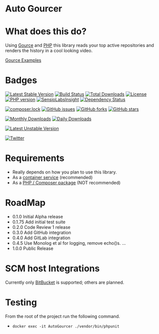 # Auto Gourcer

# What does this do?

Using [Gource](http://gource.io) and [PHP](http://php.net ) this library reads your top active repositories and renders the history in a cool looking video.

[Gource Examples](https://github.com/acaudwell/Gource/wiki/Videos)

# Badges

[![Latest Stable Version](https://poser.pugx.org/davidjeddy/auto-gourcer/v/stable?format=flat-square)](https://packagist.org/packages/davidjeddy/auto-gourcer)
[![Build Status](https://travis-ci.org/davidjeddy/auto-gourcer.svg?branch=master&)](https://travis-ci.org/davidjeddy/auto-gourcer)
[![Total Downloads](https://poser.pugx.org/davidjeddy/auto-gourcer/downloads?format=flat-square)](https://packagist.org/packages/davidjeddy/auto-gourcer)
[![License](https://poser.pugx.org/davidjeddy/auto-gourcer/license?format=flat-square)](https://packagist.org/packages/davidjeddy/auto-gourcer)
[![PHP version](https://badge.fury.io/ph/davidjeddy%2Fauto-gourcer.svg)](https://badge.fury.io/ph/davidjeddy%2Fauto-gourcer)
[![SensioLabsInsight](https://insight.sensiolabs.com/projects/1d1a7b75-6eb7-4a4c-8585-9ac9c87370b9/mini.png)](https://insight.sensiolabs.com/projects/1d1a7b75-6eb7-4a4c-8585-9ac9c87370b9)
[![Dependency Status](https://www.versioneye.com/user/projects/59c42c61368b083227d43f63/badge.svg?style=flat-square)](https://www.versioneye.com/user/projects/59c42c61368b083227d43f63)

[![composer.lock](https://poser.pugx.org/davidjeddy/auto-gourcer/composerlock?format=flat-square)](https://packagist.org/packages/davidjeddy/auto-gourcer)
[![GitHub issues](https://img.shields.io/github/issues/davidjeddy/auto-gourcer.svg?style=flat-square)](https://github.com/davidjeddy/auto-gourcer/issues)
[![GitHub forks](https://img.shields.io/github/forks/davidjeddy/auto-gourcer.svg?style=flat-square)](https://github.com/davidjeddy/auto-gourcer/network)
[![GitHub stars](https://img.shields.io/github/stars/davidjeddy/auto-gourcer.svg?style=flat-square)](https://github.com/davidjeddy/auto-gourcer/stargazers)

[![Monthly Downloads](https://poser.pugx.org/davidjeddy/auto-gourcer/d/monthly?format=flat-square)](https://packagist.org/packages/davidjeddy/auto-gourcer)
[![Daily Downloads](https://poser.pugx.org/davidjeddy/auto-gourcer/d/daily?format=flat-square)](https://packagist.org/packages/davidjeddy/auto-gourcer)

[![Latest Unstable Version](https://poser.pugx.org/davidjeddy/auto-gourcer/v/unstable?format=flat-square)](https://packagist.org/packages/davidjeddy/auto-gourcer)

[![Twitter](https://img.shields.io/twitter/url/https/github.com/davidjeddy/auto-gourcer/.svg?style=social)](https://twitter.com/intent/tweet?text=Wow:&url=%5Bobject%20Object%5D)

# Requirements

 - Really depends on how you plan to use this library.
 - As a [container service](./docs/readme_container.md) (recommended)
 - As a [PHP / Composer package](./docs/readme_php.md) (NOT recommended)

# RoadMap

 - 0.1.0 Initial Alpha release
 - 0.1.75 Add initial test suite
 - 0.2.0 Code Review 1 release
 - 0.3.0 Add GitHub integration
 - 0.4.0 Add GitLab integration
 - 0.4.5 Use Monolog et al for logging, remove echo()s.
 ...
 - 1.0.0 Public Release

# SCM host Integrations

Currently only [BitBucket](https://bitbucket.com) is supported; others are planned.

# Testing

From the root of the project run the following command.

 - `docker exec -it AutoGourcer ./vendor/bin/phpunit`
